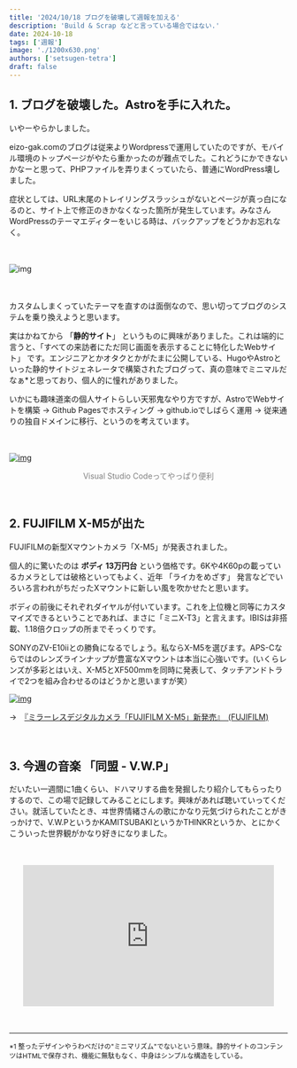 ```yaml
---
title: '2024/10/18 ブログを破壊して週報を加える'
description: 'Build & Scrap などと言っている場合ではない.'
date: 2024-10-18
tags: ['週報']
image: './1200x630.png'
authors: ['setsugen-tetra']
draft: false
---
```

## 1. ブログを破壊した。Astroを手に入れた。

いやーやらかしました。

eizo-gak.comのブログは従来よりWordpressで運用していたのですが、モバイル環境のトップページがやたら重かったのが難点でした。これどうにかできないかなーと思って、PHPファイルを弄りまくっていたら、普通にWordPress壊しました。

症状としては、URL末尾のトレイリングスラッシュがないとページが真っ白になるのと、サイト上で修正のきかなくなった箇所が発生しています。みなさんWordPressのテーマエディターをいじる時は、バックアップをどうかお忘れなく。

　

![img](/images/blog/2024-10-18/キャプチャ2.PNG)

　

カスタムしまくっていたテーマを直すのは面倒なので、思い切ってブログのシステムを乗り換えようと思います。

実はかねてから 「**静的サイト**」 というものに興味がありました。これは端的に言うと、「すべての来訪者にただ同じ画面を表示することに特化したWebサイト」 です。エンジニアとかオタクとかがたまに公開している、HugoやAstroといった静的サイトジェネレータで構築されたブログって、真の意味でミニマルだなぁ*と思っており、個人的に憧れがありました。



いかにも趣味道楽の個人サイトらしい天邪鬼なやり方ですが、AstroでWebサイトを構築 → Github Pagesでホスティング → github.ioでしばらく運用 → 従来通りの独自ドメインに移行、というのを考えています。

　

[![img](/images/blog/2024-10-18/キャプチャ1.PNG)](/images/blog/2024-10-18/キャプチャ1.PNG)

<p style="font-size: 14px; text-align: center; color: gray;">Visual Studio Codeってやっぱり便利</p>
<br/>

## 2. FUJIFILM X-M5が出た

FUJIFILMの新型Xマウントカメラ「X-M5」が発表されました。

個人的に驚いたのは **ボディ 13万円台** という価格です。6Kや4K60pの載っているカメラとしては破格といってもよく、近年 「ライカをめざす」 発言などでいろいろ言われがちだったXマウントに新しい風を吹かせたと思います。

ボディの前後にそれぞれダイヤルが付いています。これを上位機と同等にカスタマイズできるということであれば、まさに「ミニX-T3」と言えます。IBISは非搭載、1.18倍クロップの所までそっくりです。

SONYのZV-E10iiとの勝負になるでしょう。私ならX-M5を選びます。APS-Cならではのレンズラインナップが豊富なXマウントは本当に心強いです。(いくらレンズが多彩とはいえ、X-M5とXF500mmを同時に発表して、タッチアンドトライで2つを組み合わせるのはどうかと思いますが笑）

[![img](/images/blog/2024-10-18/thum_01_2.jpg)](/images/blog/2024-10-18/thum_01_2.jpg)

 →　[『ミラーレスデジタルカメラ「FUJIFILM X-M5」新発売』　(FUJIFILM) ](https://www.fujifilm.com/jp/ja/news/list/11804)

　

## 3. 今週の音楽 「同盟 - V.W.P」

だいたい一週間に1曲くらい、ドハマリする曲を発掘したり紹介してもらったりするので、この場で記録してみることにします。興味があれば聴いていってください。就活していたとき、ヰ世界情緒さんの歌にかなり元気づけられたことがきっかけで、V.W.PというかKAMITSUBAKIというかTHINKRというか、とにかくこういった世界観がかなり好きになりました。

　

<div style="display: flex; justify-content: center;">
        <iframe
          width="90%"
          height="auto"
          style="max-width: 1200px; aspect-ratio: 16/9; border: none;"
          src="https://www.youtube.com/embed/lAM3diipp7Y"
          allow="accelerometer; autoplay; clipboard-write; encrypted-media; gyroscope; picture-in-picture"
          allowfullscreen
        ></iframe>
      </div>

　

---

<p style="font-size: 12px;">*1  整ったデザインやうわべだけの"ミニマリズム"でないという意味。静的サイトのコンテンツはHTMLで保存され、機能に無駄もなく、中身はシンプルな構造をしている。</p>
